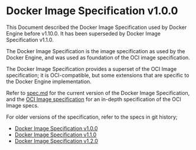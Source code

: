 # Docker Image Specification v1.0.0

This Document described the Docker Image Specification used by Docker Engine
before v1.10.0. It has been superseded by Docker Image Specification v1.1.0.

The Docker Image Specification is the image specification as used by the
Docker Engine, and was used as foundation of the OCI image specification.

The Docker Image Specification provides a superset of the OCI Image specification;
it is OCI-compatible, but some extensions that are specific to the Docker
Engine implementation.

Refer to [spec.md](spec.md) for the current version of the Docker Image
Specification, and the [OCI Image specification](https://github.com/opencontainers/image-spec/)
for an in-depth specification of the OCI Image specs.

For older versions of the specification, refer to the specs in git history;

- [Docker Image Specification v1.0.0](https://github.com/moby/moby/blob/daa4618da826fb1de4fc2478d88196edbba49b2f/image/spec/v1.md)
- [Docker Image Specification v1.1.0](https://github.com/moby/moby/blob/daa4618da826fb1de4fc2478d88196edbba49b2f/image/spec/v1.1.md)
- [Docker Image Specification v1.2.0](https://github.com/moby/moby/blob/daa4618da826fb1de4fc2478d88196edbba49b2f/image/spec/v1.2.md)
